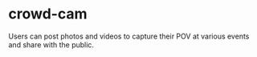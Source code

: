 # crowd-cam
Users can post photos and videos to capture their POV at various events and share with the public. 
